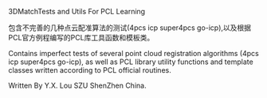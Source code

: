3DMatchTests and Utils For PCL Learning

包含不完善的几种点云配准算法的测试(4pcs icp super4pcs go-icp),以及根据PCL官方例程编写的PCL库工具函数和模板类。

Contains imperfect tests of several point cloud registration algorithms (4pcs icp super4pcs go-icp), as well as PCL library utility functions and template classes written according to PCL official routines.

Written By Y.X. Lou SZU ShenZhen China.